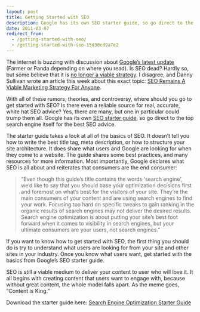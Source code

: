 ```yaml
---
layout: post
title: Getting Started with SEO
description: Google has its own SEO starter guide, so go direct to the top search engine itself for the best SEO advice. Download the starter guide today.
date: 2011-03-07
redirect_from:
  - /getting-started-with-seo/
  - /getting-started-with-seo-15d30cd9a7e2
---
```


The internet is buzzing with discussion about [Google’s latest update](https://googleblog.blogspot.com/2011/02/finding-more-high-quality-sites-in.html) (Farmer or Panda depending on where you read). Is SEO dead? Hardly so, but some believe that it is [no longer a viable strategy](https://cdixon.org/2011/03/05/seo-is-no-longer-a-viable-marketing-strategy-for-startups). I disagree, and Danny Sullivan wrote an article this week about this exact topic: [SEO Remains A Viable Marketing Strategy For Anyone](https://searchengineland.com/seo-remains-a-viable-marketing-strategy-for-anyone-67141).

With all of these rumors, theories, and controversy, where should you go to get started with SEO? Is there even a reliable source for real, accurate, white hat SEO advice? Yes, there are many, but one in particular could trump them all. Google has its own [SEO starter guide](https://support.google.com/webmasters/answer/7451184?hl=en), so go direct to the top search engine itself for the best SEO advice.

The starter guide takes a look at all of the basics of SEO. It doesn’t tell you how to write the best title tag, meta description, or how to structure your site architecture. It does share what users and Google are looking for when they come to a website. The guide shares some best practices, and many resources for more information. Most importantly, Google declares what SEO is all about and reiterates that consumers are the end consumer:

> “Even though this guide’s title contains the words ‘search engine’, we’d like to say that you should base your optimization decisions first and foremost on what’s best for the visitors of your site. They’re the main consumers of your content and are using search engines to find your work. Focusing too hard on specific tweaks to gain ranking in the organic results of search engines may not deliver the desired results. Search engine optimization is about putting your site’s best foot forward when it comes to visibility in search engines, but your ultimate consumers are your users, not search engines.”

If you want to know how to get started with SEO, the first thing you should do is try to understand what users are looking for from your site and other sites in your industry. Once you know what users want, get started with the basics from Google’s SEO starter guide.

SEO is still a viable medium to deliver your content to user who will love it. It all begins with creating content that users want to engage with, because without great content, the whole model falls apart. As the meme goes, “Content is King.”

Download the starter guide here: [Search Engine Optimization Starter Guide](https://support.google.com/webmasters/answer/7451184?hl=en)